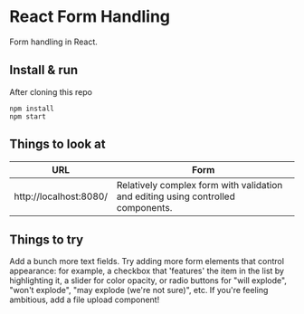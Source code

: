 # React Form Handling

Form handling in React.


## Install & run

After cloning this repo

```shell
npm install
npm start
```


## Things to look at

URL                                | Form
-----------------------------------|-----
http://localhost:8080/             | Relatively complex form with validation and editing using controlled components. 


## Things to try

Add a bunch more text fields. Try adding more form elements that control appearance: for example, a checkbox that 'features' the item in the list by highlighting it, a slider for color opacity, or radio buttons for "will explode", "won't explode", "may explode (we're not sure)", etc. If you're feeling ambitious, add a file upload component!
